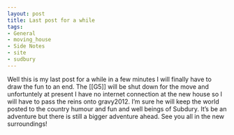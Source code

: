 ```yaml
---
layout: post
title: Last post for a while
tags:
- General
- moving_house
- Side Notes
- site
- sudbury
---
```

Well this is my last post for a while in a few minutes I will finally have to draw the fun to an end. The [[G5]] will be shut down for the move and unfortuntely at present I have no internet connection at the new house so I will have to pass the reins onto gravy2012. I’m sure he will keep the world posted to the country humour and fun and well beings of Subdury. 
It’s be an adventure but there is still a bigger adventure ahead. See you all in the new surroundings!
